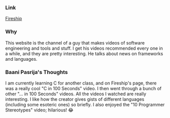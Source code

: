 ### Link
[Fireship](https://www.youtube.com/@Fireship)

### Why
This website is the channel of a guy that makes videos of software engineering and tools and stuff. I get his videos recommended every one in a while, and they are pretty interesting. He talks about news on frameworks and languages.

### Baani Pasrija's Thoughts
I am currently learning C for another class, and on Fireship's page, there was a really cool "C in 100 Seconds" video. I then went through a bunch of other "... in 100 Seconds" videos. All the videos I watched are really interesting. I like how the creator gives gists of different languages (including some esoteric ones) so briefly. I also enjoyed the "10 Programmer Stereotypes" video; hilarious! :joy:
